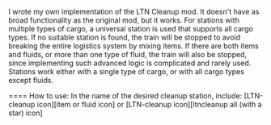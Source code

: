 I wrote my own implementation of the LTN Cleanup mod.
It doesn't have as broad functionality as the original mod, but it works.
For stations with multiple types of cargo, a universal station is used that supports all cargo types.
If no suitable station is found, the train will be stopped to avoid breaking the entire logistics system by mixing items.
If there are both items and fluids, or more than one type of fluid, the train will also be stopped, since implementing such advanced logic is complicated and rarely used.
Stations work either with a single type of cargo, or with all cargo types except fluids.

====
How to use:
In the name of the desired cleanup station, include:
[LTN-cleanup icon][item or fluid icon]
or
[LTN-cleanup icon][ltncleanup all (with a star) icon]